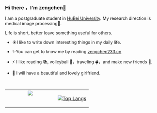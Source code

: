 ### Hi there ，I'm zengchen👋

I am a postgraduate student in [HuBei University](https://csi.hubu.edu.cn/index.htm). My research direction is medical image processing🤕.

Life is short, better leave something useful for others.

- ☀️I like to write down interesting things in my daily life.

- ✨You can get to know me by reading [zengchen233.cn](https://zengchen233.cn/)

- ⚡ I like reading 📚, volleyball 🏐，traveling 🍀，and make new friends 🙈.

- 🎀 I will have a beautiful and lovely girlfriend.

  <br>

<table>
<tr>
<td valign="top" width="60%" align="center">
<a href="https://github.com/zengchen233"><img align="center" src="https://github-readme-stats-seven-roan-82.vercel.app/api?username=zengchen233&count_private=true&show_icons=true&theme=buefy"/></a>  
</td>
<td valign="top" width="40%" align="center">



[![Top Langs](https://github-readme-stats-seven-roan-82.vercel.app/api/top-langs/?username=zengchen233&hide=HTML,css,JavaScript)](https://github.com/azeng233)

</td>
</tr>
</table>

